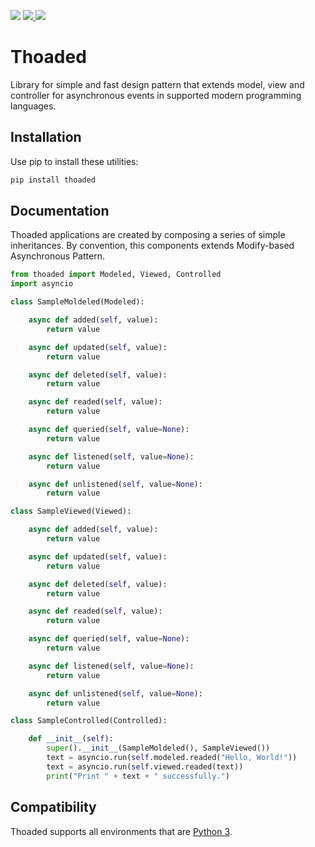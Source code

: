 <p>
 <img src="https://img.shields.io/pypi/v/thoaded.svg" />
 <a href="https://travis-ci.org/walberbeltrame/thoaded" alt="Thoaded on TravisCI">
  <img src="https://travis-ci.org/walberbeltrame/thoaded.svg" />
 </a>
 <a href="http://opensource.org/licenses/MIT" alt="MIT License">
  <img src="https://img.shields.io/github/license/walberbeltrame/thoaded.svg" />
 </a>
</p>

# Thoaded
Library for simple and fast design pattern that extends model, view and controller for asynchronous events in supported modern programming languages.

## Installation
Use pip to install these utilities:
```bash
pip install thoaded
```

## Documentation
Thoaded applications are created by composing a series of simple inheritances. By convention, this components extends Modify-based Asynchronous Pattern.
```python
from thoaded import Modeled, Viewed, Controlled
import asyncio

class SampleMoldeled(Modeled):

    async def added(self, value):
        return value

    async def updated(self, value):
        return value

    async def deleted(self, value):
        return value

    async def readed(self, value):
        return value

    async def queried(self, value=None):
        return value

    async def listened(self, value=None):
        return value

    async def unlistened(self, value=None):
        return value

class SampleViewed(Viewed):

    async def added(self, value):
        return value

    async def updated(self, value):
        return value

    async def deleted(self, value):
        return value

    async def readed(self, value):
        return value

    async def queried(self, value=None):
        return value

    async def listened(self, value=None):
        return value

    async def unlistened(self, value=None):
        return value

class SampleControlled(Controlled):

    def __init__(self):
        super().__init__(SampleMoldeled(), SampleViewed())
        text = asyncio.run(self.modeled.readed("Hello, World!"))
        text = asyncio.run(self.viewed.readed(text))
        print("Print " + text + " successfully.")
```

## Compatibility
Thoaded supports all environments that are [Python 3](https://www.python.org/).